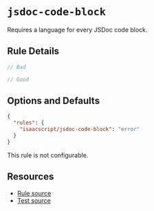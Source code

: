 # `jsdoc-code-block`

Requires a language for every JSDoc code block.

## Rule Details

```ts
// Bad

// Good
```

## Options and Defaults

```json
{
  "rules": {
    "isaacscript/jsdoc-code-block": "error"
  }
}
```

This rule is not configurable.

## Resources

- [Rule source](../../src/rules/jsdoc-code-block.ts)
- [Test source](../../tests/rules/jsdoc-code-block.test.ts)

